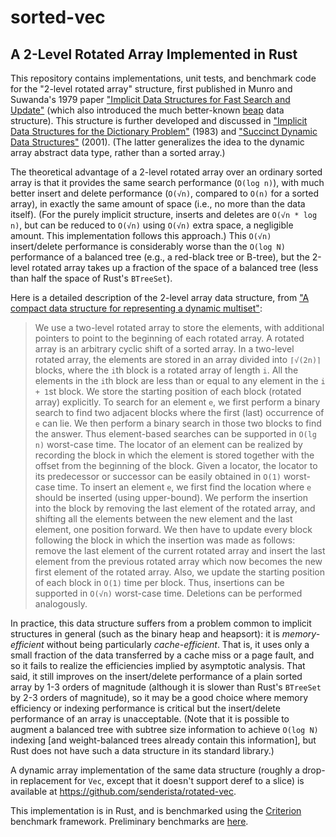 # sorted-vec

## A 2-Level Rotated Array Implemented in Rust
This repository contains implementations, unit tests, and benchmark code for the "2-level rotated array" structure, first published in Munro and Suwanda's 1979 paper <a href="https://doi.org/10.1016%2F0022-0000%2880%2990037-9">"Implicit Data Structures for Fast Search and Update"</a> (which also introduced the much better-known <a href="https://en.wikipedia.org/wiki/Beap">beap</a> data structure). This structure is further developed and discussed in <a href="https://doi.org/10.1145/322358.322364">"Implicit Data Structures for the Dictionary Problem"</a> (1983) and <a href="http://dl.acm.org/citation.cfm?id=645933.673366">"Succinct Dynamic Data Structures"</a> (2001). (The latter generalizes the idea to the dynamic array abstract data type, rather than a sorted array.)

The theoretical advantage of a 2-level rotated array over an ordinary sorted array is that it provides the same search performance (`O(log n)`), with much better insert and delete performance (`O(√n)`, compared to `O(n)` for a sorted array), in exactly the same amount of space (i.e., no more than the data itself). (For the purely implicit structure, inserts and deletes are `O(√n * log n)`, but can be reduced to `O(√n)` using `O(√n)` extra space, a negligible amount. This implementation follows this approach.) This `O(√n)` insert/delete performance is considerably worse than the `O(log N)` performance of a balanced tree (e.g., a red-black tree or B-tree), but the 2-level rotated array takes up a fraction of the space of a balanced tree (less than half the space of Rust's `BTreeSet`).

Here is a detailed description of the 2-level array data structure, from <a href=https://doi.org/10.1016/j.ipl.2010.08.007>"A compact data structure for representing a dynamic multiset"</a>:

> We use a two-level rotated array to store the elements, with additional
> pointers to point to the beginning of each rotated array. A rotated array
> is an arbitrary cyclic shift of a sorted array. In a two-level rotated
> array, the elements are stored in an array divided into `⌈√(2n)⌉`
> blocks, where the `i`th block is a rotated array of length `i`. All the
> elements in the `i`th block are less than or equal to any element in the
> `i + 1`st block. We store the starting position of each block (rotated
> array) explicitly. To search for an element `e`, we first perform a binary
> search to find two adjacent blocks where the first (last) occurrence
> of `e` can lie. We then perform a binary search in those two blocks to
> find the answer. Thus element-based searches can be supported in `O(lg n)`
> worst-case time. The locator of an element can be realized by recording
> the block in which the element is stored together with the offset from the
> beginning of the block. Given a locator, the locator to its predecessor
> or successor can be easily obtained in `O(1)` worst-case time.  To insert
> an element `e`, we first find the location where `e` should be inserted (using
> upper-bound). We perform the insertion into the block by removing the last
> element of the rotated array, and shifting all the elements between the
> new element and the last element, one position forward. We then have to
> update every block following the block in which the insertion was made as
> follows: remove the last element of the current rotated array and insert
> the last element from the previous rotated array which now becomes the new
> first element of the rotated array. Also, we update the starting position
> of each block in `O(1)` time per block. Thus, insertions can be supported
> in `O(√n)` worst-case time. Deletions can be performed analogously.

In practice, this data structure suffers from a problem common to implicit structures in general (such as the binary heap and heapsort): it is *memory-efficient* without being particularly *cache-efficient*. That is, it uses only a small fraction of the data transferred by a cache miss or a page fault, and so it fails to realize the efficiencies implied by asymptotic analysis. That said, it still improves on the insert/delete performance of a plain sorted array by 1-3 orders of magnitude (although it is slower than Rust's `BTreeSet` by 2-3 orders of magnitude), so it may be a good choice where memory efficiency or indexing performance is critical but the insert/delete performance of an array is unacceptable. (Note that it is possible to augment a balanced tree with subtree size information to achieve `O(log N)` indexing [and weight-balanced trees already contain this information], but Rust does not have such a data structure in its standard library.)

A dynamic array implementation of the same data structure (roughly a drop-in replacement for `Vec`, except that it doesn't support deref to a slice) is available at https://github.com/senderista/rotated-vec.

This implementation is in Rust, and is benchmarked using the <a href="https://github.com/bheisler/criterion.rs">Criterion</a> benchmark framework. Preliminary benchmarks are <a href="https://github.com/senderista/sorted-vec/wiki/Benchmarks">here</a>.
